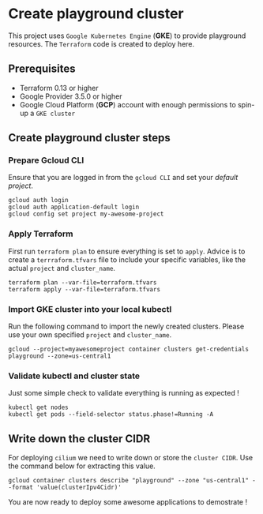 # Create playground cluster

This project uses `Google Kubernetes Engine` (**GKE**) to provide playground resources. The `Terraform` code is created to deploy here.

## Prerequisites

- Terraform 0.13 or higher
- Google Provider 3.5.0 or higher
- Google Cloud Platform (**GCP**) account with enough permissions to spin-up a `GKE cluster`

## Create playground cluster steps

### Prepare Gcloud CLI

Ensure that you are logged in from the `gcloud CLI` and set your *default project*.
```
gcloud auth login
gcloud auth application-default login
gcloud config set project my-awesome-project
```

### Apply Terraform

First run `terraform plan` to ensure everything is set to `apply`. Advice is to create a `terrraform.tfvars` file to include your specific variables, like the actual `project` and `cluster_name`.

```
terraform plan --var-file=terraform.tfvars
terraform apply --var-file=terraform.tfvars
```

### Import GKE cluster into your local kubectl

Run the following command to import the newly created clusters. Please use your own specified `project` and `cluster_name`.

```
gcloud --project=myawesomeproject container clusters get-credentials playground --zone=us-central1
```

### Validate kubectl and cluster state

Just some simple check to validate everything is running as expected !

```
kubectl get nodes
kubectl get pods --field-selector status.phase!=Running -A
```

## Write down the cluster CIDR

For deploying `cilium` we need to write down or store the `cluster CIDR`. Use the command below for extracting this value.

```
gcloud container clusters describe "playground" --zone "us-central1" --format 'value(clusterIpv4Cidr)'
```

You are now ready to deploy some awesome applications to demostrate !
